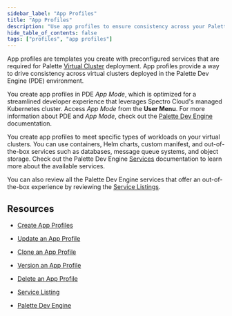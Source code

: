 ```yaml
---
sidebar_label: "App Profiles"
title: "App Profiles"
description: "Use app profiles to ensure consistency across your Palette Virtual Clusters."
hide_table_of_contents: false
tags: ["profiles", "app profiles"]
---
```


App profiles are templates you create with preconfigured services that are required for Palette
[Virtual Cluster](../../devx/palette-virtual-clusters/palette-virtual-clusters.md) deployment. App profiles provide a
way to drive consistency across virtual clusters deployed in the Palette Dev Engine (PDE) environment.

You create app profiles in PDE _App Mode_, which is optimized for a streamlined developer experience that leverages
Spectro Cloud's managed Kubernetes cluster. Access _App Mode_ from the **User Menu**. For more information about PDE and
_App Mode_, check out the [Palette Dev Engine](../../devx/devx.md) documentation.

You create app profiles to meet specific types of workloads on your virtual clusters. You can use containers, Helm
charts, custom manifest, and out-of-the-box services such as databases, message queue systems, and object storage. Check
out the Palette Dev Engine [Services](../../devx/services/services.md) documentation to learn more about the available
services.

You can also review all the Palette Dev Engine services that offer an out-of-the-box experience by reviewing the
[Service Listings](../../devx/services/service-listings/service-listings.mdx).

## Resources

- [Create App Profiles](../app-profiles/create-app-profiles/create-app-profiles.md)

- [Update an App Profile](../app-profiles/modify-app-profiles/update-app-profile.md)

- [Clone an App Profile](../app-profiles/clone-app-profile.md)

- [Version an App Profile](../app-profiles/modify-app-profiles/version-app-profile.md)

- [Delete an App Profile](../app-profiles/delete-app-profile.md)

- [Service Listing](../../devx/services/service-listings/service-listings.mdx)

- [Palette Dev Engine](../../devx/devx.md)
